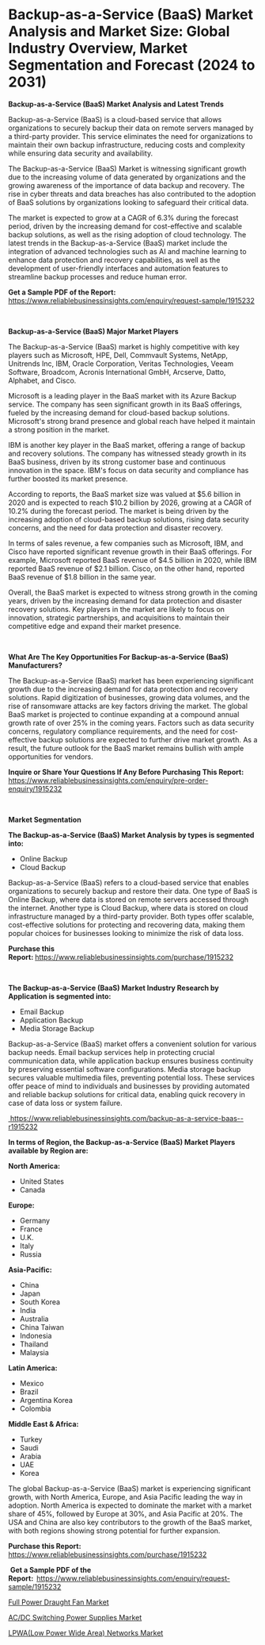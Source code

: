 <p><h1>Backup-as-a-Service (BaaS) Market Analysis and Market Size: Global Industry Overview, Market Segmentation and Forecast (2024 to 2031)</h1></p><p><strong>Backup-as-a-Service (BaaS) Market Analysis and Latest Trends</strong></p>
<p><p>Backup-as-a-Service (BaaS) is a cloud-based service that allows organizations to securely backup their data on remote servers managed by a third-party provider. This service eliminates the need for organizations to maintain their own backup infrastructure, reducing costs and complexity while ensuring data security and availability.</p><p>The Backup-as-a-Service (BaaS) Market is witnessing significant growth due to the increasing volume of data generated by organizations and the growing awareness of the importance of data backup and recovery. The rise in cyber threats and data breaches has also contributed to the adoption of BaaS solutions by organizations looking to safeguard their critical data.</p><p>The market is expected to grow at a CAGR of 6.3% during the forecast period, driven by the increasing demand for cost-effective and scalable backup solutions, as well as the rising adoption of cloud technology. The latest trends in the Backup-as-a-Service (BaaS) market include the integration of advanced technologies such as AI and machine learning to enhance data protection and recovery capabilities, as well as the development of user-friendly interfaces and automation features to streamline backup processes and reduce human error.</p></p>
<p><strong>Get a Sample PDF of the Report:&nbsp;</strong> <a href="https://www.reliablebusinessinsights.com/enquiry/request-sample/1915232">https://www.reliablebusinessinsights.com/enquiry/request-sample/1915232</a></p>
<p>&nbsp;</p>
<p><strong>Backup-as-a-Service (BaaS) Major Market Players</strong></p>
<p><p>The Backup-as-a-Service (BaaS) market is highly competitive with key players such as Microsoft, HPE, Dell, Commvault Systems, NetApp, Unitrends Inc, IBM, Oracle Corporation, Veritas Technologies, Veeam Software, Broadcom, Acronis International GmbH, Arcserve, Datto, Alphabet, and Cisco.</p><p>Microsoft is a leading player in the BaaS market with its Azure Backup service. The company has seen significant growth in its BaaS offerings, fueled by the increasing demand for cloud-based backup solutions. Microsoft's strong brand presence and global reach have helped it maintain a strong position in the market.</p><p>IBM is another key player in the BaaS market, offering a range of backup and recovery solutions. The company has witnessed steady growth in its BaaS business, driven by its strong customer base and continuous innovation in the space. IBM's focus on data security and compliance has further boosted its market presence.</p><p>According to reports, the BaaS market size was valued at $5.6 billion in 2020 and is expected to reach $10.2 billion by 2026, growing at a CAGR of 10.2% during the forecast period. The market is being driven by the increasing adoption of cloud-based backup solutions, rising data security concerns, and the need for data protection and disaster recovery.</p><p>In terms of sales revenue, a few companies such as Microsoft, IBM, and Cisco have reported significant revenue growth in their BaaS offerings. For example, Microsoft reported BaaS revenue of $4.5 billion in 2020, while IBM reported BaaS revenue of $2.1 billion. Cisco, on the other hand, reported BaaS revenue of $1.8 billion in the same year.</p><p>Overall, the BaaS market is expected to witness strong growth in the coming years, driven by the increasing demand for data protection and disaster recovery solutions. Key players in the market are likely to focus on innovation, strategic partnerships, and acquisitions to maintain their competitive edge and expand their market presence.</p></p>
<p>&nbsp;</p>
<p><strong>What Are The Key Opportunities For Backup-as-a-Service (BaaS) Manufacturers?</strong></p>
<p><p>The Backup-as-a-Service (BaaS) market has been experiencing significant growth due to the increasing demand for data protection and recovery solutions. Rapid digitization of businesses, growing data volumes, and the rise of ransomware attacks are key factors driving the market. The global BaaS market is projected to continue expanding at a compound annual growth rate of over 25% in the coming years. Factors such as data security concerns, regulatory compliance requirements, and the need for cost-effective backup solutions are expected to further drive market growth. As a result, the future outlook for the BaaS market remains bullish with ample opportunities for vendors.</p></p>
<p><strong>Inquire or Share Your Questions If Any Before Purchasing This Report:</strong> <a href="https://www.reliablebusinessinsights.com/enquiry/pre-order-enquiry/1915232">https://www.reliablebusinessinsights.com/enquiry/pre-order-enquiry/1915232</a></p>
<p>&nbsp;</p>
<p><strong>Market Segmentation</strong></p>
<p><strong>The Backup-as-a-Service (BaaS) Market Analysis by types is segmented into:</strong></p>
<p><ul><li>Online Backup</li><li>Cloud Backup</li></ul></p>
<p><p>Backup-as-a-Service (BaaS) refers to a cloud-based service that enables organizations to securely backup and restore their data. One type of BaaS is Online Backup, where data is stored on remote servers accessed through the internet. Another type is Cloud Backup, where data is stored on cloud infrastructure managed by a third-party provider. Both types offer scalable, cost-effective solutions for protecting and recovering data, making them popular choices for businesses looking to minimize the risk of data loss.</p></p>
<p><strong>Purchase this Report:&nbsp;</strong><a href="https://www.reliablebusinessinsights.com/purchase/1915232">https://www.reliablebusinessinsights.com/purchase/1915232</a></p>
<p>&nbsp;</p>
<p><strong>The Backup-as-a-Service (BaaS) Market Industry Research by Application is segmented into:</strong></p>
<p><ul><li>Email Backup</li><li>Application Backup</li><li>Media Storage Backup</li></ul></p>
<p><p>Backup-as-a-Service (BaaS) market offers a convenient solution for various backup needs. Email backup services help in protecting crucial communication data, while application backup ensures business continuity by preserving essential software configurations. Media storage backup secures valuable multimedia files, preventing potential loss. These services offer peace of mind to individuals and businesses by providing automated and reliable backup solutions for critical data, enabling quick recovery in case of data loss or system failure.</p></p>
<p><a href="https://www.reliablebusinessinsights.com/backup-as-a-service-baas--r1915232">&nbsp;https://www.reliablebusinessinsights.com/backup-as-a-service-baas--r1915232</a></p>
<p><strong>In terms of Region, the Backup-as-a-Service (BaaS) Market Players available by Region are:</strong></p>
<p>
    <p> <strong> North America: </strong>
        <ul>
            <li>United States</li>
            <li>Canada</li>
        </ul>
        </p> 
    <p> <strong> Europe: </strong>
        <ul>
            <li>Germany</li>
            <li>France</li>
            <li>U.K.</li>
            <li>Italy</li>
            <li>Russia</li>
        </ul>
        </p> 
    <p> <strong> Asia-Pacific: </strong>
        <ul>
            <li>China</li>
            <li>Japan</li>
            <li>South Korea</li>
            <li>India</li>
            <li>Australia</li>
            <li>China Taiwan</li>
            <li>Indonesia</li>
            <li>Thailand</li>
            <li>Malaysia</li>
        </ul>
        </p> 
    <p> <strong> Latin America: </strong>
        <ul>
            <li>Mexico</li>
            <li>Brazil</li>
            <li>Argentina Korea</li>
            <li>Colombia</li>
        </ul>
        </p> 
    <p> <strong> Middle East & Africa: </strong>
        <ul>
            <li>Turkey</li>
            <li>Saudi</li>
            <li>Arabia</li>
            <li>UAE</li>
            <li>Korea</li>
        </ul>
    </p>
    </p>
<p><p>The global Backup-as-a-Service (BaaS) market is experiencing significant growth, with North America, Europe, and Asia Pacific leading the way in adoption. North America is expected to dominate the market with a market share of 45%, followed by Europe at 30%, and Asia Pacific at 20%. The USA and China are also key contributors to the growth of the BaaS market, with both regions showing strong potential for further expansion.</p></p>
<p><strong>Purchase this Report: </strong><a href="https://www.reliablebusinessinsights.com/purchase/1915232">https://www.reliablebusinessinsights.com/purchase/1915232</a></p>
<p>&nbsp;<strong>Get a Sample PDF of the Report:&nbsp;&nbsp;</strong><a href="https://www.reliablebusinessinsights.com/enquiry/request-sample/1915232">https://www.reliablebusinessinsights.com/enquiry/request-sample/1915232</a></p>
<p><strong></strong></p>
<p><p><a href="https://view.publitas.com/reportprime-1/global-full-power-draught-fan-market-focus-on-application-end-use-industry-type-equipment-and-region-analysis-and-forecast-2024-2031/">Full Power Draught Fan Market</a></p><p><a href="https://github.com/jakobeblake56/Market-Research-Report-List-1/blob/main/acdc-switching-power-supplies-market.md">AC/DC Switching Power Supplies Market</a></p><p><a href="https://github.com/josephpullman6599/Market-Research-Report-List-1/blob/main/lpwalow-power-wide-area-networks-market.md">LPWA(Low Power Wide Area) Networks Market</a></p></p>